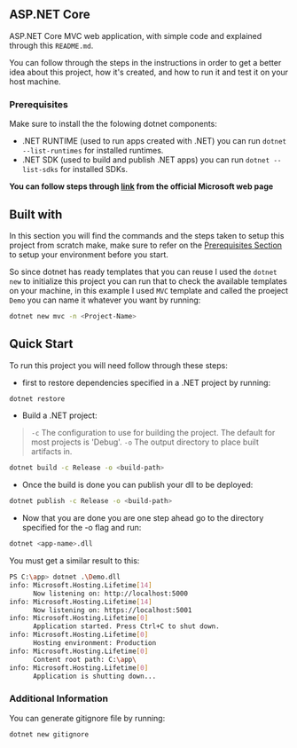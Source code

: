 ## ASP.NET Core
ASP.NET Core MVC web application, with simple code and explained through this `README.md`.

You can follow through the steps in the instructions in order to get a better idea about this project, how it's created, and how to run it and test it on your host machine.


<div id="Prerequisites"></div>

### Prerequisites
Make sure to install the the folowing dotnet components:
* .NET RUNTIME (used to run apps created with .NET) you can run `dotnet --list-runtimes` for installed runtimes. 
* .NET SDK (used to build and publish .NET apps) you can run `dotnet --list-sdks` for installed SDKs.

**You can follow steps through [link](https://docs.microsoft.com/en-us/dotnet/core/install/) from the official Microsoft web page**

## Built with
In this section you will find the commands and the steps taken to setup this project from scratch make, make sure to refer on the <a href="#Prerequisites">Prerequisites Section</a> to setup your environment before you start.

So since dotnet has ready templates that you can reuse I used the `dotnet new` to initialize this project you can run that to check the available templates on your machine, in this example I used `MVC` template and called the proeject `Demo` you can name it whatever you want by running:
```sh
dotnet new mvc -n <Project-Name>
```
## Quick Start
To run this project you will need follow through these steps:
- first to restore dependencies specified in a .NET project by running:
```sh
dotnet restore 
```
- Build a .NET project:
>`-c` The configuration to use for building the project. The default for most projects is 'Debug'.
>`-o` The output directory to place built artifacts in.
```sh
dotnet build -c Release -o <build-path>
```
- Once the build is done you can publish your dll to be deployed:
```sh
dotnet publish -c Release -o <build-path>
```
- Now that you are done you are one step ahead go to the directory specified for the -o flag and run:
```sh
dotnet <app-name>.dll
```
You must get a similar result to this:
```sh
PS C:\app> dotnet .\Demo.dll      
info: Microsoft.Hosting.Lifetime[14]
      Now listening on: http://localhost:5000
info: Microsoft.Hosting.Lifetime[14]
      Now listening on: https://localhost:5001       
info: Microsoft.Hosting.Lifetime[0]
      Application started. Press Ctrl+C to shut down.
info: Microsoft.Hosting.Lifetime[0]
      Hosting environment: Production
info: Microsoft.Hosting.Lifetime[0]
      Content root path: C:\app\
info: Microsoft.Hosting.Lifetime[0]  
      Application is shutting down...
```

### Additional Information
You can generate gitignore file by running:
```sh
dotnet new gitignore
```